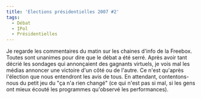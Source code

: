 ```yaml
---
title: 'Elections présidentielles 2007 #2'
tags:
  - Débat
  - IPol
  - Présidentielles
---
```


Je regarde les commentaires du matin sur les chaines d'info de la Freebox.
Toutes sont unanimes pour dire que le débat a été serré. Après avoir tant décrié
les sondages qui annonçaient des gagnants virtuels, je vois mal les médias
annoncer une victoire d'un côté ou de l'autre. Ce n'est qu'après l'élection que
nous entendront les avis de tous. En attendant, contentons-nous du petit jeu du
"ça n'a rien changé" (ce qui n'est pas si mal, si les gens ont mieux écouté les
programmes qu'observé les performances).
